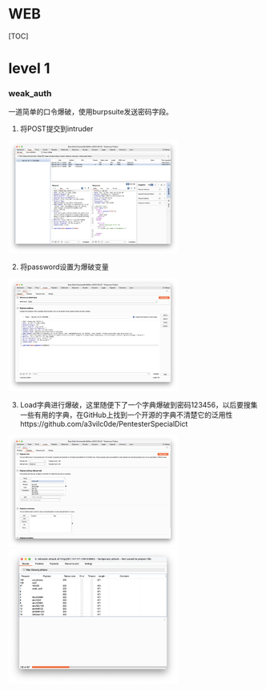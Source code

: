 # WEB

[TOC]

# level 1

### weak_auth

一道简单的口令爆破，使用burpsuite发送密码字段。

1. 将POST提交到intruder

<img src="./src/weak_auth-1.png" alt="weak_auth-1" style="zoom:33%;" />

2. 将password设置为爆破变量

<img src="./src/weak_auth-2.png" alt="weak_auth-2" style="zoom:33%;" />

3. Load字典进行爆破，这里随便下了一个字典爆破到密码123456，以后要搜集一些有用的字典，在GitHub上找到一个开源的字典不清楚它的泛用性https://github.com/a3vilc0de/PentesterSpecialDict

<img src="./src/weak_auth-3.png" alt="weak_auth-3" style="zoom:33%;" /><img src="./src/weak_auth-4.png" alt="weak_auth-4" style="zoom:33%;" />

